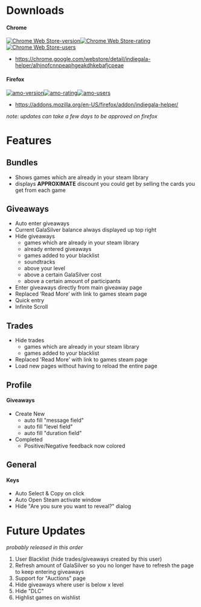 

# Downloads
#### Chrome
[![Chrome Web Store-version](https://img.shields.io/chrome-web-store/v/alhjnofcnnpeaphgeakdhkebafjcpeae.svg?style=flat-square)![Chrome Web Store-rating](https://img.shields.io/chrome-web-store/stars/alhjnofcnnpeaphgeakdhkebafjcpeae.svg?style=flat-square&label=rating)![Chrome Web Store-users](https://img.shields.io/chrome-web-store/d/alhjnofcnnpeaphgeakdhkebafjcpeae.svg?style=flat-square&label=users)](https://chrome.google.com/webstore/detail/indiegala-helper/alhjnofcnnpeaphgeakdhkebafjcpeae)
- https://chrome.google.com/webstore/detail/indiegala-helper/alhjnofcnnpeaphgeakdhkebafjcpeae

#### Firefox
[![amo-version](https://img.shields.io/amo/v/Indiegala-Helper.svg?style=flat-square)![amo-rating](https://img.shields.io/amo/stars/Indiegala-Helper.svg?style=flat-square&label=rating)![amo-users](https://img.shields.io/amo/users/Indiegala-Helper.svg?style=flat-square)](https://addons.mozilla.org/en-US/firefox/addon/indiegala-helper/)
- https://addons.mozilla.org/en-US/firefox/addon/indiegala-helper/

_note: updates can take a few days to be approved on firefox_

# Features
## Bundles
- Shows games which are already in your steam library
- displays **APPROXIMATE** discount you could get by selling the cards you get from each game

## Giveaways
- Auto enter giveaways
- Current GalaSilver balance always displayed up top right
- Hide giveaways
  - games which are already in your steam library
  - already entered giveaways
  - games added to your blacklist
  - soundtracks
  - above your level
  - above a certain GalaSilver cost
  - above a certain amount of participants
- Enter giveaways directly from main giveaway page
- Replaced ‘Read More’ with link to games steam page
- Quick entry
- Infinite Scroll

## Trades
- Hide trades
  - games which are already in your steam library
  - games added to your blacklist
- Replaced 'Read More' with link to games steam page
- Load new pages without having to reload the entire page

## Profile
#### Giveaways
- Create New
  - auto fill "message field"
  - auto fill "level field"
  - auto fill "duration field"
- Completed
  - Positive/Negative feedback now colored

## General
#### Keys
- Auto Select & Copy on click
- Auto Open Steam activate window
- Hide "Are you sure you want to reveal?" dialog

# Future Updates
_probably released in this order_
1. User Blacklist (hide trades/giveaways created by this user)
1. Refresh amount of GalaSilver so you no longer have to refresh the page to keep entering giveaways
1. Support for "Auctions" page
1. Hide giveaways where user is below x level
1. Hide "DLC"
1. Highlist games on wishlist
